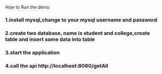 How to Run the demo
### 1.install mysql,change to your mysql username and password
### 2.create two database, name is student and college,create table and insert some data into table
### 3.start the application
### 4.call the api http://localhost:8080/getAll
